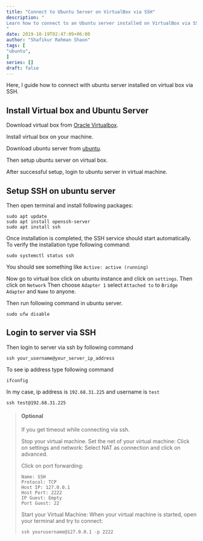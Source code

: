 ```yaml
---
title: "Connect to Ubuntu Server on VirtualBox via SSH"
description: "
Learn how to connect to an Ubuntu server installed on VirtualBox via SSH with this step-by-step guide. Install VirtualBox and Ubuntu server, set up SSH on Ubuntu server by installing necessary packages, and configure VirtualBox network settings to enable SSH connection. Login to the server via SSH using the command line and IP address. This tutorial also includes optional steps to troubleshoot SSH connection timeouts. Whether you're a beginner or an experienced user, this guide provides all the information needed to connect to an Ubuntu server through SSH with VirtualBox. Improve your Ubuntu server management skills by mastering the SSH connection process.
"
date: 2019-10-19T02:47:09+06:00
author: "Shafikur Rahman Shaon"
tags: [
"ubuntu",
]
series: []
draft: false
---
```

Here, I guide how to connect with ubuntu server installed on virtual box via SSH.

## Install Virtual box and Ubuntu Server

Download virtual box from [Oracle Virtualbox](https://www.virtualbox.org/wiki/Downloads).

Install virtual box on your machine.

Download ubuntu server from [ubuntu](http://releases.ubuntu.com/).

Then setup ubuntu server on virtual box.

After successful setup, login to ubuntu server in virtual machine.

## Setup SSH on ubuntu server

Then open terminal and install following packages:

```shell script
sudo apt update
sudo apt install openssh-server
sudo apt install ssh
```

Once installation is completed, the SSH service should start automatically.
To verify the installation type following command:

```shell script
sudo systemctl status ssh
```

You should see something like `Active: active (running)`

Now go to virtual box click on ubuntu instance and click on `settings`.
Then click on `Network`
Then choose `Adapter 1` select `Attached to` to `Bridge Adapter` and `Name` to anyone.

Then run following command in ubuntu server.

```shell script
sudo ufw disable
```

## Login to server via SSH

Then login to server via ssh by following command

```shell script
ssh your_username@your_server_ip_address
```

To see ip address type following command

```shell script
ifconfig
```

In my case, ip address is `192.68.31.225` and username is `test`

```shell script
ssh test@192.68.31.225
```

> #### Optional
>
>If you get timeout while connecting via ssh.
>
>Stop your virtual machine.
> Set the net of your virtual machine:
> Click on settings and network:
> Select NAT as connection and click on advanced.
>
>Click on port forwarding:
>```shell script
>Name: SSH
>Protocol: TCP
>Host IP: 127.0.0.1
>Host Port: 2222
>IP Guest: Empty
>Port Guest: 22
>```
>
>Start your Virtual Machine:
> When your virtual machine is started, open your terminal and try to connect:
>```shell script
>ssh yourusername@127.0.0.1 -p 2222
>```




